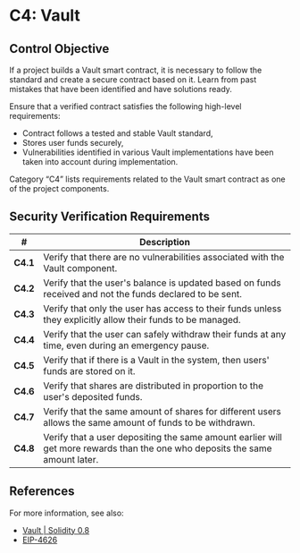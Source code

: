 # C4: Vault

## Control Objective

If a project builds a Vault smart contract, it is necessary to follow the standard and create a secure contract based on it. Learn from past mistakes that have been identified and have solutions ready.

Ensure that a verified contract satisfies the following high-level requirements:
* Contract follows a tested and stable Vault standard,
* Stores user funds securely,
* Vulnerabilities identified in various Vault implementations have been taken into account during implementation.

Category “C4” lists requirements related to the Vault smart contract as one of the project components.

## Security Verification Requirements

| # | Description |
| --- | --- |
| **C4.1** | Verify that there are no vulnerabilities associated with the Vault component. |
| **C4.2** | Verify that the user's balance is updated based on funds received and not the funds declared to be sent. |
| **C4.3** | Verify that only the user has access to their funds unless they explicitly allow their funds to be managed. |
| **C4.4** | Verify that the user can safely withdraw their funds at any time, even during an emergency pause. |
| **C4.5** | Verify that if there is a Vault in the system, then users' funds are stored on it. |
| **C4.6** | Verify that shares are distributed in proportion to the user's deposited funds. |
| **C4.7** | Verify that the same amount of shares for different users allows the same amount of funds to be withdrawn. |
| **C4.8** | Verify that a user depositing the same amount earlier will get more rewards than the one who deposits the same amount later. |

## References

For more information, see also:

* [Vault | Solidity 0.8](https://www.youtube.com/watch?v=HHoa0c3AOqo)
* [EIP-4626](https://eips.ethereum.org/EIPS/eip-4626)
